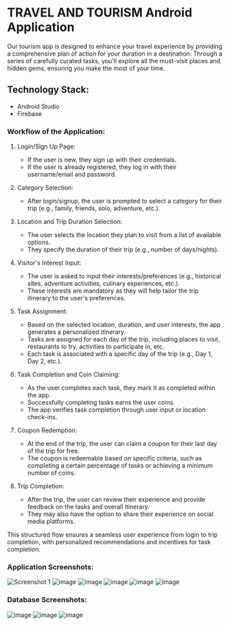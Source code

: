 # TRAVEL AND TOURISM Android Application

Our tourism app is designed to enhance your travel experience by providing a comprehensive plan of action for your duration in a destination. Through a series of carefully curated tasks, you'll explore all the must-visit places and hidden gems, ensuring you make the most of your time.

## Technology Stack:
- Android Studio
- Firebase

### Workflow of the Application:

1. Login/Sign Up Page:
   - If the user is new, they sign up with their credentials.
   - If the user is already registered, they log in with their username/email and password.

2. Category Selection:
   - After login/signup, the user is prompted to select a category for their trip (e.g., family, friends, solo, adventure, etc.).

3. Location and Trip Duration Selection:
   - The user selects the location they plan to visit from a list of available options.
   - They specify the duration of their trip (e.g., number of days/nights).

4. Visitor's Interest Input:
   - The user is asked to input their interests/preferences (e.g., historical sites, adventure activities, culinary experiences, etc.).
   - These interests are mandatory as they will help tailor the trip itinerary to the user's preferences.

5. Task Assignment:
   - Based on the selected location, duration, and user interests, the app generates a personalized itinerary.
   - Tasks are assigned for each day of the trip, including places to visit, restaurants to try, activities to participate in, etc.
   - Each task is associated with a specific day of the trip (e.g., Day 1, Day 2, etc.).

6. Task Completion and Coin Claiming:
   - As the user completes each task, they mark it as completed within the app.
   - Successfully completing tasks earns the user coins.
   - The app verifies task completion through user input or location check-ins.

7. Coupon Redemption:
   - At the end of the trip, the user can claim a coupon for their last day of the trip for free.
   - The coupon is redeemable based on specific criteria, such as completing a certain percentage of tasks or achieving a minimum number of coins.

8. Trip Completion:
   - After the trip, the user can review their experience and provide feedback on the tasks and overall itinerary.
   - They may also have the option to share their experience on social media platforms.

This structured flow ensures a seamless user experience from login to trip completion, with personalized recommendations and incentives for task completion.

### Application Screenshots:
![Screenshot 1](https://github.com/skishore04/ImpacTech-2K24---Team-2K130/assets/108078148/670c7979-d338-47f1-b28c-16e70e095ed3)
![image](https://github.com/skishore04/ImpacTech-2K24---Team-2K130/assets/108078148/719ab2ff-63a9-4ec3-9022-e180fc1a9550)
![image](https://github.com/skishore04/ImpacTech-2K24---Team-2K130/assets/108078148/95600f16-2e6f-45cd-9d12-cf4093610a85)
![image](https://github.com/skishore04/ImpacTech-2K24---Team-2K130/assets/108078148/c3b45764-b8b7-4851-b5c3-ca25497f8287)
![image](https://github.com/skishore04/ImpacTech-2K24---Team-2K130/assets/108078148/fd9f88d0-5942-41c5-895e-f096613a08a0)
![image](https://github.com/skishore04/ImpacTech-2K24---Team-2K130/assets/108078148/43429e27-ead4-49dc-9ff3-4768326709e8)


### Database Screenshots:

![image](https://github.com/skishore04/ImpacTech-2K24---Team-2K130/assets/108078148/a91cc8a1-8f9e-4617-84d2-6e5eab51cdb6)
![image](https://github.com/skishore04/ImpacTech-2K24---Team-2K130/assets/108078148/ba6f1a49-85b1-4516-98cb-4c17a3725b3a)
![image](https://github.com/skishore04/ImpacTech-2K24---Team-2K130/assets/108078148/0ec763cc-56d7-456e-b5a2-77854d712fb0)
